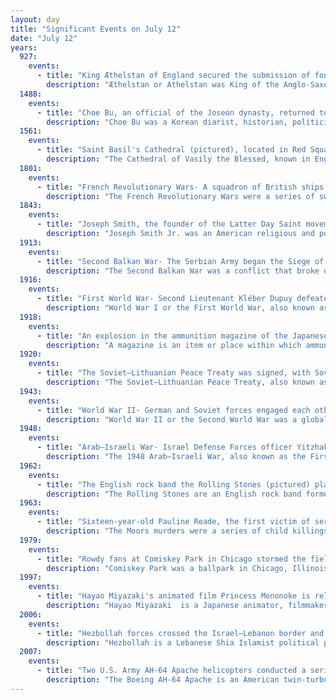 ```yaml
---
layout: day
title: "Significant Events on July 12"
date: "July 12"
years:
  927:
    events:
      - title: "King Æthelstan of England secured the submission of four northern rulers- Constantine II of Scotland, Hywel Dda of Deheubarth, Ealdred I of Bamburgh, and Owain ap Dyfnwal of Strathclyde, leading to seven years of peace."
        description: "Æthelstan or Athelstan was King of the Anglo-Saxons from 924 to 927 and King of the English from 927 to his death in 939. He was the son of King Edward the Elder and his first wife, Ecgwynn. Modern historians regard him as the first King of England and one of the 'greatest Anglo-Saxon kings'. He never married and had no children; he was succeeded by his half-brother, Edmund I."
  1488:
    events:
      - title: "Choe Bu, an official of the Joseon dynasty, returned to Korea after months of shipwrecked travel in China."
        description: "Choe Bu was a Korean diarist, historian, politician, and travel writer during the early Joseon Dynasty. He was most well known for the account of his shipwrecked travels in China from February to July 1488, during the Ming dynasty (1368–1644). He was eventually banished from the Joseon court in 1498 and executed in 1504 during two political purges. However, in 1506 he was exonerated and given posthumous honors by the Joseon court."
  1561:
    events:
      - title: "Saint Basil's Cathedral (pictured), located in Red Square, Moscow, was consecrated."
        description: "The Cathedral of Vasily the Blessed, known in English as Saint Basil's Cathedral, is an Orthodox church in Red Square of Moscow, and is one of the most popular cultural symbols of Russia. The building, now a museum, is officially known as the Cathedral of the Intercession of the Most Holy Theotokos on the Moat, or Pokrovsky Cathedral. It was built from 1555 to 1561 on orders from Ivan the Terrible and commemorates the capture of Kazan and Astrakhan. Its completion, with its colors, was made in 1683. It was the city's tallest building until the completion of the Ivan the Great Bell Tower in 1600."
  1801:
    events:
      - title: "French Revolutionary Wars- A squadron of British ships of the line defeated a larger squadron of Spanish and French vessels in the Strait of Gibraltar."
        description: "The French Revolutionary Wars were a series of sweeping military conflicts resulting from the French Revolution that lasted from 1792 until 1802. They pitted France against Great Britain, Austria, Prussia, Russia, and several other countries. The wars are divided into two periods- the War of the First Coalition (1792–1797) and the War of the Second Coalition (1798–1802). Initially confined to Europe, the fighting gradually assumed a global dimension. After a decade of constant warfare and aggressive diplomacy, France had conquered territories in the Italian Peninsula, the Low Countries, and the Rhineland due to its very large and powerful military, which had been totally mobilized for war against most of Europe with mass conscription of the vast French population. French success in these conflicts ensured military occupation and the spread of revolutionary principles over much of Europe."
  1843:
    events:
      - title: "Joseph Smith, the founder of the Latter Day Saint movement, is said to have received a revelation recommending plural marriage."
        description: "Joseph Smith Jr. was an American religious and political leader and the founder of Mormonism and the Latter Day Saint movement. Publishing the Book of Mormon at the age of 24, Smith attracted tens of thousands of followers by the time of his death fourteen years later. The religion he founded is followed by millions of global adherents and several churches, the largest of which is the Church of Jesus Christ of Latter-day Saints."
  1913:
    events:
      - title: "Second Balkan War- The Serbian Army began the Siege of Vidin, which they abandoned six days later when an armistice between the Serbs and Bulgarians was signed."
        description: "The Second Balkan War was a conflict that broke out when Bulgaria, dissatisfied with its share of the spoils of the First Balkan War, attacked its former allies, Serbia and Greece, on 16 (O.S.) / 29 (N.S.) June 1913. Serbian and Greek armies repulsed the Bulgarian offensive and counterattacked, entering Bulgaria. With Bulgaria also having previously engaged in territorial disputes with Romania and the bulk of Bulgarian forces engaged in the south, the prospect of an easy victory incited Romanian intervention against Bulgaria. The Ottoman Empire also took advantage of the situation to regain some lost territories from the previous war. When Romanian troops approached the capital Sofia, Bulgaria asked for an armistice, resulting in the Treaty of Bucharest, in which Bulgaria had to cede portions of its First Balkan War gains to Serbia, Greece and Romania. In the Treaty of Constantinople, it lost Adrianople to the Ottomans."
  1916:
    events:
      - title: "First World War- Second Lieutenant Kléber Dupuy defeated a German attack on Fort Souville at a key moment of the Battle of Verdun."
        description: "World War I or the First World War, also known as the Great War, was a global conflict between two coalitions- the Allies and the Central Powers. Fighting took place mainly in Europe and the Middle East, as well as in parts of Africa and the Asia-Pacific, and in Europe was characterised by trench warfare; the widespread use of artillery, machine guns, and chemical weapons (gas); and the introductions of tanks and aircraft. World War I was one of the deadliest conflicts in history, resulting in an estimated 10 million military dead and more than 20 million wounded, plus some 10 million civilian dead from causes including genocide. The movement of large numbers of people was a major factor in the deadly Spanish flu pandemic."
  1918:
    events:
      - title: "An explosion in the ammunition magazine of the Japanese battleship Kawachi resulted in the deaths of more than 600 officers and crewmen."
        description: "A magazine is an item or place within which ammunition or other explosive material is stored. The word is taken originally from the Arabic word makhāzin (مخازن), meaning 'storehouses', via Italian and Middle French."
  1920:
    events:
      - title: "The Soviet–Lithuanian Peace Treaty was signed, with Soviet Russia agreeing to recognize an independent Lithuania."
        description: "The Soviet–Lithuanian Peace Treaty, also known as the Moscow Peace Treaty, was signed between Lithuania and Soviet Russia on July 12, 1920. In exchange for Lithuania's neutrality and permission to move its troops in the territory that was recognised during its war against Poland, Soviet Russia recognized the sovereignty of Lithuania. The treaty was a major milestone in Lithuania's struggle for international recognition and recognised Lithuania's eastern borders. Interwar Lithuania officially maintained that its de jure borders were those delineated by the treaty although a large territory, the Vilnius Region, was actually controlled by Poland."
  1943:
    events:
      - title: "World War II- German and Soviet forces engaged each other at the Battle of Prokhorovka (tanks pictured), one of the largest tank battles in military history."
        description: "World War II or the Second World War was a global conflict between two coalitions- the Allies and the Axis powers. Nearly all of the world's countries participated, with many nations mobilising all resources in pursuit of total war. Tanks and aircraft played major roles, enabling the strategic bombing of cities and delivery of the first and only nuclear weapons ever used in war. World War II was the deadliest conflict in history, resulting in 70 to 85 million deaths, more than half of which were civilians. Millions died in genocides, including the Holocaust, and by massacres, starvation, and disease. After the Allied victory, Germany, Austria, Japan, and Korea were occupied, and German and Japanese leaders were tried for war crimes."
  1948:
    events:
      - title: "Arab–Israeli War- Israel Defense Forces officer Yitzhak Rabin signed an order to expel Palestinians from the towns of Lydda and Ramle."
        description: "The 1948 Arab–Israeli War, also known as the First Arab–Israeli War, followed the civil war in Mandatory Palestine as the second and final stage of the 1948 Palestine war. The civil war became a war of separate states with the Israeli Declaration of Independence on 14 May 1948, the end of the British Mandate for Palestine at midnight, and the entry of a military coalition of Arab states into the territory of Mandatory Palestine the following morning. The war formally ended with the 1949 Armistice Agreements which established the Green Line."
  1962:
    events:
      - title: "The English rock band the Rolling Stones (pictured) played their first concert at the Marquee Club in London."
        description: "The Rolling Stones are an English rock band formed in London in 1962. Active for over six decades, they are one of the most popular and enduring bands of the rock era. In the early 1960s, the band pioneered the gritty, rhythmically driven sound that came to define hard rock. Their first stable line-up consisted of vocalist Mick Jagger, guitarist Keith Richards, multi-instrumentalist Brian Jones, bassist Bill Wyman, and drummer Charlie Watts. During their early years, Jones was the primary leader. Andrew Loog Oldham became their manager in 1963 and encouraged them to write their own songs. The Jagger–Richards partnership soon became the band's primary songwriting and creative force."
  1963:
    events:
      - title: "Sixteen-year-old Pauline Reade, the first victim of serial killers Ian Brady and Myra Hindley, disappeared in Gorton, England."
        description: "The Moors murders were a series of child killings committed by Ian Brady and Myra Hindley in and around Manchester, England, between July 1963 and October 1965. The victims were five children—Pauline Reade, John Kilbride, Keith Bennett, Lesley Ann Downey and Edward Evans—aged between 10 and 17, at least four of whom were sexually assaulted. The bodies of two of the victims were discovered in 1965, in graves dug on Saddleworth Moor; a third grave was discovered there in 1987, more than twenty years after Brady and Hindley's trial. Bennett's body is also thought to be buried there, but despite repeated searches it remains undiscovered."
  1979:
    events:
      - title: "Rowdy fans at Comiskey Park in Chicago stormed the field during a Major League Baseball promotional event at which a crate of disco records was blown up."
        description: "Comiskey Park was a ballpark in Chicago, Illinois, located in the Armour Square neighborhood on the near-southwest side of the city. The stadium served as the home of the Chicago White Sox of the American League from 1910 through 1990. Built by White Sox owner Charles Comiskey and designed by Zachary Taylor Davis, Comiskey Park hosted four World Series and more than 6,000 Major League Baseball games. The field also hosted one of the most famous boxing matches in history- Joe Louis' defeat of champion James J. Braddock, launching his 11-year run as the heavyweight champion of the world."
  1997:
    events:
      - title: "Hayao Miyazaki's animated film Princess Mononoke is released, becoming the highest-grossing film in Japan for a few months."
        description: "Hayao Miyazaki  is a Japanese animator, filmmaker, and manga artist. He co-founded Studio Ghibli and serves as its honorary chairman. Over the course of his career, Miyazaki has attained international acclaim as a masterful storyteller and creator of Japanese animated feature films, and is widely regarded as one of the most accomplished filmmakers in the history of animation."
  2006:
    events:
      - title: "Hezbollah forces crossed the Israel–Lebanon border and attacked Israeli military positions while firing rockets and mortars at Israeli towns, sparking a five-week war."
        description: "Hezbollah is a Lebanese Shia Islamist political party and paramilitary group. Hezbollah's paramilitary wing is the Jihad Council, and its political wing is the Loyalty to the Resistance Bloc party in the Lebanese Parliament. Its armed strength was assessed to be equivalent to that of a medium-sized army in 2016."
  2007:
    events:
      - title: "Two U.S. Army AH-64 Apache helicopters conducted a series of air-to-ground attacks in Baghdad."
        description: "The Boeing AH-64 Apache is an American twin-turboshaft attack helicopter with a tailwheel-type landing gear and a tandem cockpit for a crew of two. Nose-mounted sensors help acquire targets and provide night vision. It carries a 30 mm (1.18 in) M230 chain gun under its forward fuselage and four hardpoints on stub-wing pylons for armament and stores, typically AGM-114 Hellfire missiles and Hydra 70 rocket pods. Redundant systems help it survive combat damage."
---
```

